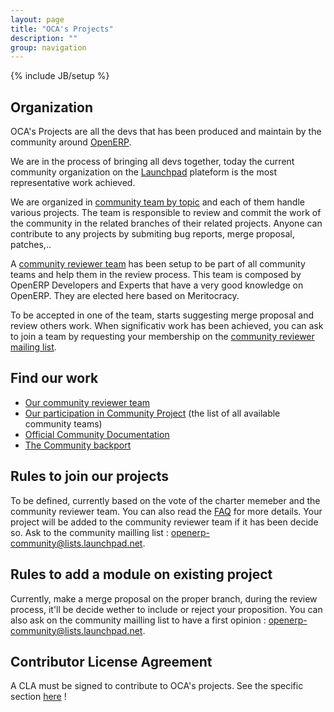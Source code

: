 ```yaml
---
layout: page
title: "OCA's Projects"
description: ""
group: navigation
---
```

{% include JB/setup %}

## Organization

OCA's Projects are all the devs that has been produced and maintain by the community around [OpenERP](https://www.openerp.com/).

We are in the process of bringing all devs together, today the current community organization on the [Launchpad](https://launchpad.net) plateform is the most representative work achieved.

We are organized in [community team by topic](https://launchpad.net/~openerp-community-reviewer/+participation) and each of them handle various projects. The team is responsible to review and commit the work of the community in the related branches of their related projects. Anyone can contribute to any projects by submiting bug reports, merge proposal, patches,..

A [community reviewer team](https://launchpad.net/~openerp-community-reviewer) has been setup to be part of all community teams and help them in the review process. This team is composed by OpenERP Developers and Experts that have a very good knowledge on OpenERP. They are elected here based on Meritocracy. 

To be accepted in one of the team, starts suggesting merge proposal and review others work. When significativ work has been achieved, you can ask to join a team by requesting your membership on the [community reviewer mailing list](mailto:openerp-community-reviewer@lists.launchpad.net ).

## Find our work

+ [Our community reviewer team](https://launchpad.net/~openerp-community-reviewer)
+ [Our participation in Community Project](https://launchpad.net/~openerp-community-reviewer/+participation) (the list of all available community teams)
+ [Official Community Documentation](https://doc.openerp.com/contribute/02_working_in_teams/)
+ [The Community backport](https://launchpad.net/~openerp-community/+related-projects)

## Rules to join our projects

To be defined, currently based on the vote of the charter memeber and the community reviewer team. You can also read the [FAQ](04_faq.html) for more details. Your project will be added to the community reviewer team if it has been decide so. Ask to the community mailling list : openerp-community@lists.launchpad.net.

## Rules to add a module on existing project

Currently, make a merge proposal on the proper branch, during the review process, it'll be decide wether to include or reject your proposition. You can also ask on the community mailling list to have a first opinion : openerp-community@lists.launchpad.net.

## Contributor License Agreement

A CLA must be signed to contribute to OCA's projects. See the specific section [here](cla/cla.html) !

